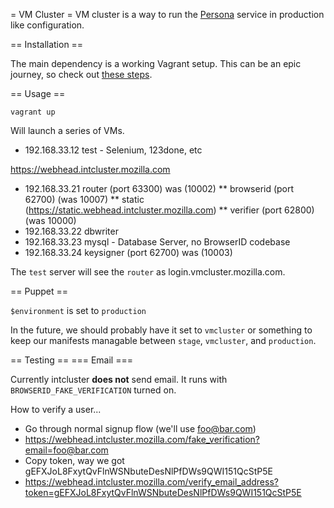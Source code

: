 = VM Cluster =
VM cluster is a way to run the [Persona](https://github.com/mozilla/browserid)
service in production like configuration.

== Installation ==

The main dependency is a working Vagrant setup. This can be an epic journey, so
check out [these steps](https://id.etherpad.mozilla.org/vagrant-browserid).

== Usage ==

    vagrant up

Will launch a series of VMs.

* 192.168.33.12 test - Selenium, 123done, etc

https://webhead.intcluster.mozilla.com
* 192.168.33.21 router (port 63300) was (10002)
** browserid (port 62700) (was 10007)
** static (https://static.webhead.intcluster.mozilla.com)
** verifier (port 62800) (was 10000)
* 192.168.33.22 dbwriter
* 192.168.33.23 mysql - Database Server, no BrowserID codebase
* 192.168.33.24 keysigner (port 62700) was (10003)

The `test` server will see the `router` as login.vmcluster.mozilla.com.

== Puppet ==

`$environment` is set to `production`

In the future, we should probably have it set to `vmcluster` or something to
keep our manifests managable between `stage`, `vmcluster`, and `production`.

== Testing ==
=== Email ===

Currently intcluster **does not** send email. It runs with
`BROWSERID_FAKE_VERIFICATION` turned on.

How to verify a user...
* Go through normal signup flow (we'll use foo@bar.com)
* https://webhead.intcluster.mozilla.com/fake_verification?email=foo@bar.com
* Copy token, way we got gEFXJoL8FxytQvFlnWSNbuteDesNlPfDWs9QWI151QcStP5E
* https://webhead.intcluster.mozilla.com/verify_email_address?token=gEFXJoL8FxytQvFlnWSNbuteDesNlPfDWs9QWI151QcStP5E
